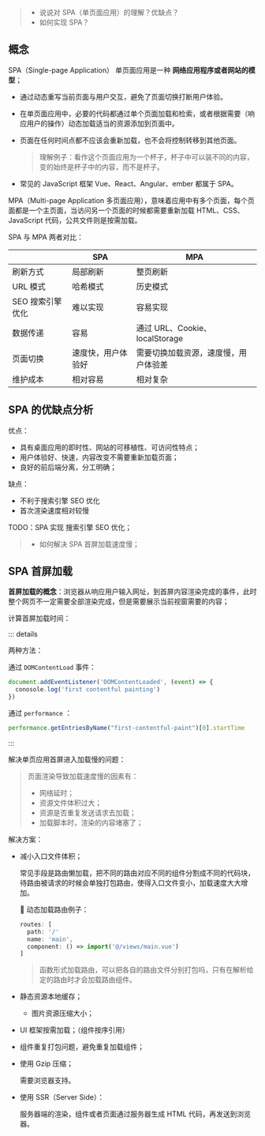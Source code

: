 > + 说说对 SPA（单页面应用）的理解？优缺点？
> + 如何实现 SPA？



## 概念

SPA（Single-page Application） 单页面应用是一种 **网络应用程序或者网站的模型**；

+ 通过动态重写当前页面与用户交互，避免了页面切换打断用户体验。

+ 在单页面应用中，必要的代码都通过单个页面加载和检索，或者根据需要（响应用户的操作）动态加载适当的资源添加到页面中。

+ 页面在任何时间点都不应该会重新加载，也不会将控制转移到其他页面。

  > 理解例子：看作这个页面应用为一个杯子，杯子中可以装不同的内容，变的始终是杯子中的内容，而不是杯子。

+ 常见的 JavaScript 框架 Vue、React、Angular、ember 都属于 SPA。



MPA（Multi-page Application 多页面应用），意味着应用中有多个页面，每个页面都是一个主页面，当访问另一个页面的时候都需要重新加载 HTML、CSS、JavaScript 代码，公共文件则是按需加载。



SPA 与 MPA 两者对比：

|                  | SPA                | MPA                                  |
| ---------------- | ------------------ | ------------------------------------ |
| 刷新方式         | 局部刷新           | 整页刷新                             |
| URL 模式         | 哈希模式           | 历史模式                             |
| SEO 搜索引擎优化 | 难以实现           | 容易实现                             |
| 数据传递         | 容易               | 通过 URL、Cookie、localStorage       |
| 页面切换         | 速度快，用户体验好 | 需要切换加载资源，速度慢，用户体验差 |
| 维护成本         | 相对容易           | 相对复杂                             |



## SPA 的优缺点分析

优点：

+ 具有桌面应用的即时性、网站的可移植性、可访问性特点；
+ 用户体验好、快速，内容改变不需要重新加载页面；
+ 良好的前后端分离，分工明确；



缺点：

+ 不利于搜索引擎 SEO 优化
+ 首次渲染速度相对较慢



TODO：SPA 实现 搜索引擎 SEO 优化；



> + 如何解决 SPA 首屏加载速度慢；

## SPA 首屏加载

**首屏加载的概念**：浏览器从响应用户输入网址，到首屏内容渲染完成的事件，此时整个网页不一定需要全部渲染完成，但是需要展示当前视窗需要的内容；

计算首屏加载时间：

::: details

两种方法：

通过 `DOMContentLoad` 事件：

```js
document.addEventListener('DOMContentLoaded', (event) => {
  conosole.log('first contentful painting')
})
```



通过 `performance` ：

```js
performance.getEntriesByName("first-contentful-paint")[0].startTime
```

:::



解决单页应用首屏进入加载慢的问题：

> 页面渲染导致加载速度慢的因素有：
>
> + 网络延时；
> + 资源文件体积过大；
> + 资源是否重复发送请求去加载；
> + 加载脚本时，渲染的内容堵塞了；

解决方案：

+ 减小入口文件体积；

  常见手段是路由懒加载，把不同的路由对应不同的组件分割成不同的代码块，待路由被请求的时候会单独打包路由，使得入口文件变小，加载速度大大增加。

  🌰 动态加载路由例子：

  ```js
  routes: [
    path: '/'
    name: 'main',
    component: () => import('@/views/main.vue')
  ]
  ```

  > 函数形式加载路由，可以把各自的路由文件分别打包吗，只有在解析给定的路由时才会加载路由组件。

+ 静态资源本地缓存；

  + 图片资源压缩大小；

+ UI 框架按需加载；（组件按序引用）

+ 组件重复打包问题，避免重复加载组件；

+ 使用 Gzip 压缩；

  需要浏览器支持。

+ 使用 SSR（Server Side）：

   服务器端的渲染，组件或者页面通过服务器生成 HTML 代码，再发送到浏览器。